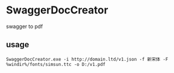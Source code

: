 # SwaggerDocCreator
swagger to pdf
## usage 
```
SwaggerDocCreator.exe -i http://domain.ltd/v1.json -f 新宋体 -F %windir%/fonts/simsun.ttc -o D:/v1.pdf
```